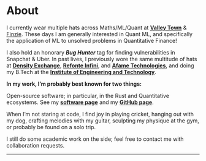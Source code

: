 # About
I currently wear multiple hats across Maths/ML/Quant at [**Valley Town**](https://valleytowncapital.com/) & [Finzie](https://www.getfinzie.com/). These days I am generally interested in Quant ML, and specifically the application of ML to unsolved problems in Quantitative Finance!

I also hold an honorary  **_Bug Hunter_**    tag for finding vulnerabilities in Snapchat & Uber. In past lives, I previously wore the same multitude of hats at [**Density Exchange**](https://density.exchange/), [**Refonte Infini**](https://www.refonteinfini.com/), and [**Afame Technologies**](https://afame.in/), and doing my B.Tech at the [**Institute of Engineering and Technology**](https://www.ietlucknow.ac.in/).

**In my work, I’m probably best known for two things:**

Open-source software; in particular, in the Rust and Quantitative ecosystems. See my [**software page**](https://arawn.live/) and my [**GitHub page**](https://github.com/Aditya-dom).

When I’m not staring at code, I find joy in playing cricket, hanging out with my dog, crafting melodies with my guitar, sculpting my physique at the gym, or probably be found on a solo trip.

I still do some academic work on the side; feel free to contact me with collaboration requests.

***